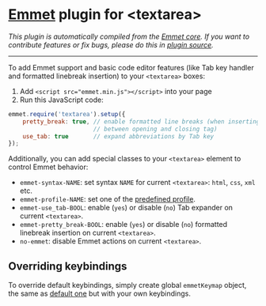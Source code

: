 # [Emmet](http://emmet.io) plugin for &lt;textarea&gt;

*This plugin is automatically compiled from the [Emmet core](https://github.com/emmetio/emmet). If you want to contribute features or fix bugs, please do this in [plugin source](https://github.com/emmetio/textarea).*

******

To add Emmet support and  basic code editor features (like Tab key handler and formatted linebreak insertion) to your `<textarea>` boxes:

1. Add `<script src="emmet.min.js"></script>` into your page
2. Run this JavaScript code:

```js
emmet.require('textarea').setup({
	pretty_break: true, // enable formatted line breaks (when inserting 
			            // between opening and closing tag) 
	use_tab: true       // expand abbreviations by Tab key
});

```

Additionally, you can add special classes to your `<textarea>` element to control Emmet behavior:

* `emmet-syntax-NAME`: set syntax `NAME` for current `<textarea>`: `html`, `css`, `xml` etc.
* `emmet-profile-NAME`: set one of the [predefined profile](http://docs.emmet.io/customization/syntax-profiles/#predefined-profiles).
* `emmet-use_tab-BOOL`: enable (`yes`) or disable (`no`) Tab expander on current `<textarea>`.
* `emmet-pretty_break-BOOL`: enable (`yes`) or disable (`no`) formatted linebreak insertion on current `<textarea>`.
* `no-emmet`: disable Emmet actions on current `<textarea>`.

## Overriding keybindings

To override default keybindings, simply create global `emmetKeymap` object, the same as [default one](https://github.com/emmetio/emmet/blob/master/plugins/textarea/controller.js#L8) but with your own keybindings.



